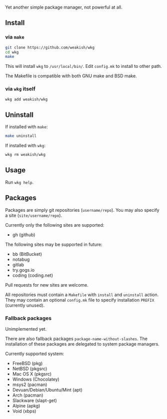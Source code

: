 Yet another simple package manager, not powerful at all.

Install
-------

### via `make`

```sh
git clone https://github.com/weakish/wkg
cd wkg
make
```

This will install `wkg` to `/usr/local/bin/`.
Edit `config.mk` to install to other path.

The Makefile is compatible with both GNU make and BSD make.

### via `wkg` itself

```sh
wkg add weakish/wkg
```

Uninstall
---------

If installed with `make`:

```sh
make uninstall
```

If installed with `wkg`:

```sh
wkg rm weakish/wkg
```

Usage
-----

Run `wkg help`.

Packages
--------

Packages are simply git repositories (`username/repo`).
You may also specify a site (`site/username/repo`).

Currently only the following sites are supported:

- gh (github)

The following sites may be supported in future:

- bb (BitBucket)
- notabug
- gitlab
- try.gogs.io
- coding (coding.net)

Pull requests for new sites are welcome.

All repositories must contain a `Makefile` with `install` and `uninstall` action.
They may contain an optional `config.mk` file to specify installation `PREFIX` (currently unused).

### Fallback packages

Unimplemented yet.

There are also fallback packages `package-name-without-slashes`.
The installation of these packages are delegated to system package managers.

Currently supported system:

- FreeBSD (pkg)
- NetBSD (pkgsrc)
- Mac OS X (pkgsrc)
- Windows (Chocolatey)
- msys2 (pacman)
- Devuan/Debian/Ubuntu/Mint (apt)
- Arch (pacman)		
- Slackware (slapt-get)
- Alpine (apkg)
- Void (xbps)
